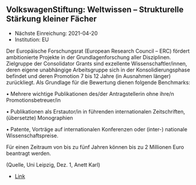 

## VolkswagenStiftung: Weltwissen – Strukturelle Stärkung kleiner Fächer

* Nächste Einreichung: 2021-04-20
* Institution: EU

Der Europäische Forschungsrat (European Research Council – ERC) fördert ambitionierte Projekte in der Grundlagenforschung aller Disziplinen. Zielgruppe der Consolidator Grants sind exzellente Wissenschaftler/innen, deren eigene unabhängige Arbeitsgruppe sich in der Konsolidierungsphase befindet und deren Promotion 7 bis 12 Jahre (in Ausnahmen länger) zurückliegt. Als Grundlage für die Bewertung dienen folgende Benchmarks:

•           Mehrere wichtige Publikationen des/der Antragstellerin ohne ihre/n Promotionsbetreuer/in

•           Publikationen als Erstautor/in in führenden internationalen Zeitschriften, (übersetzte) Monographien

•           Patente, Vorträge auf internationalen Konferenzen oder (inter-) nationale Wissenschaftspreise.

Für einen Zeitraum von bis zu fünf Jahren können bis zu 2 Millionen Euro beantragt werden.

(Quelle, Uni Leipzig, Dez. 1, Anett Karl)

* [Link](https://ec.europa.eu/info/funding-tenders/opportunities/portal/screen/opportunities/topic-details/erc-2021-cog)